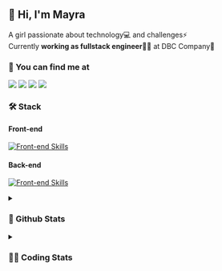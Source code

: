 ## 👋 Hi, I'm Mayra

A girl passionate about technology💻 and challenges⚡  
Currently **working as fullstack engineer**👩‍💻 at DBC Company🚀   

### 💬 You can find me at

<a href="https://mayra.dev" target="_blank" rel="noopener"><img src="https://img.shields.io/badge/-mayra.dev-005FED?style=flat&logo=Google-chrome&logoColor=white"/></a>
<a href="https://linkedin.com/in/mayraamaral" target="_blank" rel="noopener"><img src="https://img.shields.io/badge/-/mayraamaral-0077B5?style=flat&logo=Linkedin&logoColor=white"/></a>
<a href="mailto:mayra@mayra.dev" target="_blank" rel="noopener"><img src="https://img.shields.io/badge/-mayra@mayra.dev-D14836?style=flat&logo=Gmail&logoColor=white"/></a>
<a href="" target="_blank" rel="noopener"><img src="https://img.shields.io/badge/-mayra%230179-7289DA?style=flat&logo=Discord&logoColor=white"/></a>

### 🛠️ Stack
#### Front-end

[![Front-end Skills](https://skillicons.dev/icons?i=react,next,redux,styledcomponents,html,css,sass,js,ts,figma)](https://skillicons.dev)
#### Back-end

[![Front-end Skills](https://skillicons.dev/icons?i=java,spring,postgres,git,linux,bash,nodejs,docker,jenkins)](https://skillicons.dev)


<details>
    <summary><h3>📌 Github Stats</h3></summary>
    <div align="center">
        <table>
      <td><img height="160em" src="https://github-readme-stats.vercel.app/api?username=mayraamaral&show_icons=true&theme=algolia&hide_border=true&hide=stars&count_private=true" alt="Readme stats"></td>
      <td><img height="160em" src="https://github-readme-stats.vercel.app/api/top-langs/?username=mayraamaral&&layout=compact&&theme=algolia&hide_border=true&langs_count=6" alt="Language stats"></td>
       </table>
  </div> 
    

  <p align="center">
    <img src="https://github-readme-streak-stats.herokuapp.com?user=mayraamaral&theme=dark&hide_border=true&date_format=j%20M%5B%20Y%5D&locale=pt-br&background=050F2C&ring=0195DD&fire=23AA7D&currStreakLabel=23AA7D" alt="Streak stats">
  </p> 
</details>

<details>
  <summary><h3>👩‍💻 Coding Stats</h3></summary>
  
  <!--START_SECTION:waka-->
![Code Time](http://img.shields.io/badge/Code%20Time-74%20hrs%205%20mins-blue)

**🐱 My GitHub Data** 

> 📦 577.9 kB Used in GitHub's Storage 
 > 
> 🏆 226 Contributions in the Year 2023
 > 
> 🚫 Not Opted to Hire
 > 
> 📜 45 Public Repositories 
 > 
> 🔑 24 Private Repositories 
 > 
**I'm an Early 🐤** 

```text
🌞 Morning                295 commits         █████░░░░░░░░░░░░░░░░░░░░   18.77 % 
🌆 Daytime                646 commits         ██████████░░░░░░░░░░░░░░░   41.09 % 
🌃 Evening                531 commits         ████████░░░░░░░░░░░░░░░░░   33.78 % 
🌙 Night                  100 commits         ██░░░░░░░░░░░░░░░░░░░░░░░   06.36 % 
```
📅 **I'm Most Productive on Tuesday** 

```text
Monday                   261 commits         ████░░░░░░░░░░░░░░░░░░░░░   16.60 % 
Tuesday                  290 commits         █████░░░░░░░░░░░░░░░░░░░░   18.45 % 
Wednesday                243 commits         ████░░░░░░░░░░░░░░░░░░░░░   15.46 % 
Thursday                 227 commits         ████░░░░░░░░░░░░░░░░░░░░░   14.44 % 
Friday                   201 commits         ███░░░░░░░░░░░░░░░░░░░░░░   12.79 % 
Saturday                 129 commits         ██░░░░░░░░░░░░░░░░░░░░░░░   08.21 % 
Sunday                   221 commits         ████░░░░░░░░░░░░░░░░░░░░░   14.06 % 
```


📊 **This Week I Spent My Time On** 

```text
🕑︎ Time Zone: America/Sao_Paulo

💬 Programming Languages: 
Other                    4 mins              █████████████████████████   100.00 % 

🔥 Editors: 
VS Code                  4 mins              █████████████████████████   100.00 % 

🐱‍💻 Projects: 
transit.(2018).pob.1cd.(72 mins              █████████████░░░░░░░░░░░░   50.22 % 
transit.(2018).por.1cd.(82 mins              ████████████░░░░░░░░░░░░░   49.78 % 

💻 Operating System: 
Linux                    4 mins              █████████████████████████   100.00 % 
```

**I Mostly Code in JavaScript** 

```text
JavaScript               98 repos            ████████░░░░░░░░░░░░░░░░░   33.79 % 
TypeScript               92 repos            ████████░░░░░░░░░░░░░░░░░   31.72 % 
HTML                     76 repos            ███████░░░░░░░░░░░░░░░░░░   26.21 % 
CSS                      17 repos            █░░░░░░░░░░░░░░░░░░░░░░░░   05.86 % 
Java                     4 repos             ░░░░░░░░░░░░░░░░░░░░░░░░░   01.38 % 
```




 Last Updated on 26/05/2023 18:39:43 UTC
<!--END_SECTION:waka-->

</details>
